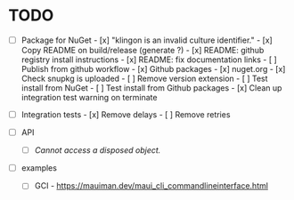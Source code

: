 # TODO

- [ ] Package for NuGet
      - [x] "klingon is an invalid culture identifier."
      - [x] Copy README on build/release (generate ?)
      - [x] README: github registry install instructions
      - [x] README: fix documentation links
      - [ ] Publish from github workflow
            - [x] Github packages
            - [x] nuget.org
            - [x] Check snupkg is uploaded
            - [ ] Remove version extension
      - [ ] Test install from NuGet
      - [ ] Test install from Github packages
      - [x] Clean up integration test warning on terminate

- [ ] Integration tests
      - [x] Remove delays
      - [ ] Remove retries

- [ ] API
    - [ ] _Cannot access a disposed object._

- [ ] examples
    - [ ] GCI
          - https://mauiman.dev/maui_cli_commandlineinterface.html


